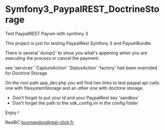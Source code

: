 # Symfony3_PaypalREST_DoctrineStorage

Test PaypalREST Payum with symfony 3

This project is just for testing PaypalRest Symfony 3 and PayumBundle


There is several 'dump()' to show you what's appening when you are executing the process or cancel the payment.

see 'services'
'CaptureAction' 'StatusAction' 'factory' had been overrided for Doctrine Storage

        
On the root path app_dev.php you will find two links to test paypal api calls: 
one with filesystemStorage and an other one with doctrine storage.

- Don't forget to put your id and your PaypalRest key 'sandbox'
- Don't forget the path to the sdk_config.ini in the config folder

Enjoy !

RealBC
bcomandon@real-click.fr

